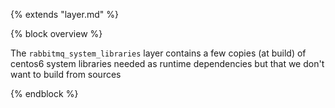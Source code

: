 {% extends "layer.md" %}

{% block overview %}

The `rabbitmq_system_libraries` layer contains a few copies (at build) of centos6 system libraries needed as runtime dependencies but that we don't want to build from sources

{% endblock %}
